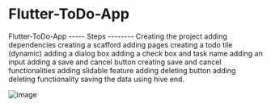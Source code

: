 # Flutter-ToDo-App
Flutter-ToDo-App
----- Steps --------
Creating the project
adding dependencies
creating a scafford
adding pages
creating a todo tile (dynamic)
adding a dialog box
adding a check box and task name
adding an input
adding a save and cancel button
creating save and cancel functionalities
adding slidable feature
adding deleting button
adding deleting functionality
saving the data using hive
end.

![image](https://github.com/Jean-Aime-2023/Flutter-ToDo-App/assets/124204227/7f5bfa84-e28a-42fe-90f0-e0d29dfd7818)
